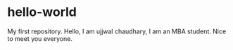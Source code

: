 # hello-world
My first repository.
Hello, I am ujjwal chaudhary, I am an MBA student.
Nice to meet you everyone.
